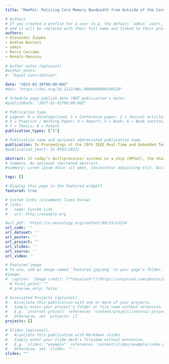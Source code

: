 ```yaml
---
title: "MemPol: Policing Core Memory Bandwidth from Outside of the Cores"

# Authors
# If you created a profile for a user (e.g. the default `admin` user), write the username (folder name) here 
# and it will be replaced with their full name and linked to their profile.
authors:
- Alexander Zuepke
- Andrea Bastoni
- admin
- Marco Caccamo
- Renato Mancuso
  
# Author notes (optional)
#author_notes:
#- "Equal contribution"

date: "2023-03-30T00:00:00Z"
#doi: "https://doi.org/10.1212/WNL.0000000000200120"

# Schedule page publish date (NOT publication's date).
#publishDate: "2017-01-01T00:00:00Z"

# Publication type.
# Legend: 0 = Uncategorized; 1 = Conference paper; 2 = Journal article;
# 3 = Preprint / Working Paper; 4 = Report; 5 = Book; 6 = Book section;
# 7 = Thesis; 8 = Patent
publication_types: ["1"]

# Publication name and optional abbreviated publication name.
publication: In Proceedings of the 29th IEEE Real-Time and Embedded Technology and Applications Symposium (RTAS), May 2023, San Antonio, Texas, USA.
#publication_short: In RTAS(2023)

abstract: In today’s multiprocessor systems on a chip (MPSoC), the shared memory subsystem is a known source of temporal interference. The problem causes logically independent cores to affect each others’ performance, leading to pessimistic worst-case execution time (WCET) analysis. One of the most practical techniques to mitigate interference is memory regulation via throttling. Traditional regulation schemes rely on a combination of timer and performance counter interrupts to be delivered and processed on the same cores running real-time workload. Unfortunately, to prevent excessive overhead, regulation can only be enforced at a millisecond-scale granularity. In this work, we present a novel regulation mechanism from outside the cores that monitors performance counters for the application core’s activity in main memory at a microsecond scale. The approach is fully transparent to the applications on the cores, and can be implemented using widely available on-chip debug facilities. The presented mechanism also allows more complex composition of metrics to enact load-aware regulation. For instance, it allows redistributing unused bandwidth between cores while keeping the overall memory bandwidth of all cores below a given threshold. We implement our approach on a host of embedded platforms and carry out an in-depth evaluation on the Xilinx Zynq UltraScale+ ZCU102 platform using the SD-VBS.
# Summary. An optional shortened abstract.
#summary: Lorem ipsum dolor sit amet, consectetur adipiscing elit. Duis posuere tellus ac convallis placerat. Proin tincidunt magna sed ex sollicitudin condimentum.

tags: []

# Display this page in the Featured widget?
featured: true

# Custom links (uncomment lines below)
# links:
# - name: Custom Link
#   url: http://example.org

#url_pdf: 'https://n.neurology.org/content/98/15/e1534'
url_code: ''
url_dataset: ''
url_poster: ''
url_project: ''
url_slides: ''
url_source: ''
url_video: ''

# Featured image
# To use, add an image named `featured.jpg/png` to your page's folder. 
#image:
#  caption: 'Image credit: [**Unsplash**](https://unsplash.com/photos/pLCdAaMFLTE)'
  # focal_point: ""
  # preview_only: false

# Associated Projects (optional).
#   Associate this publication with one or more of your projects.
#   Simply enter your project's folder or file name without extension.
#   E.g. `internal-project` references `content/project/internal-project/index.md`.
#   Otherwise, set `projects: []`.
projects: []

# Slides (optional).
#   Associate this publication with Markdown slides.
#   Simply enter your slide deck's filename without extension.
#   E.g. `slides: "example"` references `content/slides/example/index.md`.
#   Otherwise, set `slides: ""`.
slides: "" 
---
```

